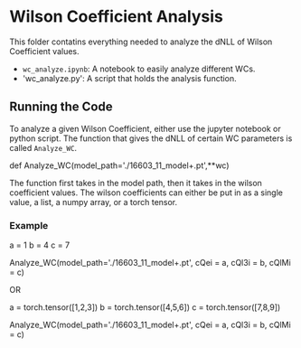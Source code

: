 # Wilson Coefficient Analysis

This folder contatins everything needed to analyze the dNLL of Wilson Coefficient values.
- `wc_analyze.ipynb`: A notebook to easily analyze different WCs.
- 'wc_analyze.py': A script that holds the analysis function.

## Running the Code
To analyze a given Wilson Coefficient, either use the jupyter notebook or python script.
The function that gives the dNLL of certain WC parameters is called `Analyze_WC`.

def Analyze_WC(model_path='./16603_11_model+.pt',**wc)

The function first takes in the model path, then it takes in the wilson coefficient values. The wilson coefficients can either be put in as a single value, a list, a numpy array, or a torch tensor.

### Example

a = 1
b = 4
c = 7

Analyze_WC(model_path='./16603_11_model+.pt', cQei = a, cQl3i = b, cQlMi = c)

OR

a = torch.tensor([1,2,3])
b = torch.tensor([4,5,6])
c = torch.tensor([7,8,9])

Analyze_WC(model_path='./16603_11_model+.pt', cQei = a, cQl3i = b, cQlMi = c)
